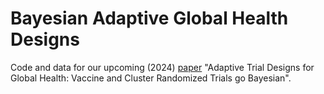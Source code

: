 # Bayesian Adaptive Global Health Designs
Code and data for our upcoming (2024) [paper](https://drive.google.com/file/d/1IlBQh_7sS6jEb30PFWRvPvIQFJVUpkI2/view?usp=drive_link) "Adaptive Trial Designs for Global Health: Vaccine and Cluster Randomized Trials go Bayesian".
